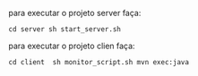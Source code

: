 para executar o projeto server faça:

``
cd server
sh start_server.sh
``

para executar o projeto clien faça:

``
cd client 
sh monitor_script.sh
mvn exec:java
``
